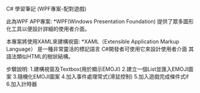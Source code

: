 C# 學習筆記 (WPF專案-配對遊戲)

此為WPF APP專案:
*WPF(Windows Presentation Foundation)
提供了眾多圖形化工具以便設計詳細的使用者介面。

本專案將使用XAML來建構視窗:
*XAML（Extensible Application Markup Language）
是一種非常靈活的標記語言
C#開發者可使用它來設計使用者介面
其語法類似HTML的樹狀結構。

步驟說明:
1.建構視窗及Textbox(用於顯示EMOJI)
2.建立一個List並匯入EMOJI圖案
3.隨機化EMOJI圖案
4.加入事件處理常式(滑鼠控制)
5.加入遊戲完成條件式if
6.加入計時器
